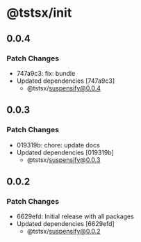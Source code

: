 # @tstsx/init

## 0.0.4

### Patch Changes

- 747a9c3: fix: bundle
- Updated dependencies [747a9c3]
  - @tstsx/suspensify@0.0.4

## 0.0.3

### Patch Changes

- 019319b: chore: update docs
- Updated dependencies [019319b]
  - @tstsx/suspensify@0.0.3

## 0.0.2

### Patch Changes

- 6629efd: Initial release with all packages
- Updated dependencies [6629efd]
  - @tstsx/suspensify@0.0.2
